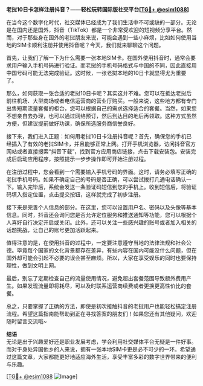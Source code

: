 **老挝10日卡怎样注册抖音？——轻松玩转国际版社交平台[[TG💪+ @esim1088](https://t.me/s/esim1088)]**

在当今这个数字化时代，社交媒体已经成为了我们生活中不可或缺的一部分。无论是在国内还是国外，抖音（TikTok）都是一个非常受欢迎的短视频分享平台。然而，对于那些身在国外的老挝朋友来说，可能会遇到一些小麻烦，比如如何使用当地的SIM卡顺利注册并使用抖音呢？今天，我们就来聊聊这个问题。

首先，让我们了解一下为什么需要一张本地SIM卡。在国外使用抖音时，通常会要求用户输入手机号码进行验证。而老挝的手机号码格式与中国的不同，因此直接用中国号码可能无法完成验证。这时候，一张老挝本地的10日卡就显得尤为重要了。

那么，如何获取一张合适的老挝10日卡呢？其实这并不难。您可以在抵达老挝后前往机场、大型商场或者电信运营商的营业厅购买。一般来说，这些地方都有专门出售短期流量套餐的柜台，您可以根据自己的需求选择适合的套餐。当然，如果您不想亲自去办理，也可以通过网络预订，然后到达目的地后再领取。这种方式虽然方便，但建议提前做好功课，确保所选服务商信誉良好。

接下来，我们进入正题：如何用老挝10日卡注册抖音呢？首先，确保您的手机已经插入了有效的老挝SIM卡，并且能够正常上网。打开手机浏览器，访问抖音官方网站或者直接搜索“抖音下载”，找到官方应用商店链接，点击下载安装包。安装完成后启动应用程序，按照提示一步步操作即可开始注册过程。

在注册过程中，您会看到一个需要输入手机号码的界面。这时，请务必填写正确的老挝手机号码。如果不确定自己的号码是否正确，可以尝试拨打几通电话确认一下。输入完毕后，系统会发送一条验证码短信到您的手机上。收到短信后，将验证码填入指定位置，点击提交按钮，这样就完成了初步注册。

接下来是完善个人信息的部分。在这里，您可以设置用户名、密码以及头像等基本信息。同时，抖音还会询问您是否允许定位服务和推送通知等功能，您可以根据个人喜好自行决定开启或关闭。此外，还可以关注一些感兴趣的账号或者加入相关的话题挑战，让自己的账号更加活跃起来。

值得注意的是，在使用抖音的过程中，一定要注意遵守当地的法律法规和社会公德。毕竟每个国家的文化背景都存在差异，有些内容在国内可能没什么问题，但在国外却可能会引起不必要的误会甚至麻烦。所以，大家在享受娱乐的同时也要保持理性，做到文明上网。

最后，别忘了定期检查自己的流量使用情况，避免超出套餐范围导致额外费用产生。如果发现流量即将耗尽，可以及时联系运营商续费或者更换更高性价比的套餐。

总之，只要掌握了正确的方法，即使是初次接触抖音的老挝用户也能轻松搞定注册流程。希望这篇指南能帮助到正在寻找答案的朋友们！如果您还有其他疑问，欢迎随时留言交流哦~

**结语**  
无论是出于兴趣爱好还是职业发展考虑，学会利用社交媒体平台无疑是一件好事。而对于身处异国他乡的人来说，拥有一张本地SIM卡更是必不可少的一环。希望通过这篇文章，大家都能更好地适应海外生活，享受丰富多彩的数字世界带来的便利与乐趣。

[[TG💪+ @esim1088](https://t.me/s/esim1088) ![Image](https://i.postimg.cc/4NQfJmqS/Snipaste-2025-05-13-00-14-12.png)]